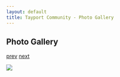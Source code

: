 ```yaml
---
layout: default
title: Tayport Community - Photo Gallery
---
```

## Photo Gallery

[prev](http://tayport.org.uk/photo/29) [next](http://tayport.org.uk/photo/31)

![ ](http://tayport.org.uk/media/030.jpg " ")

